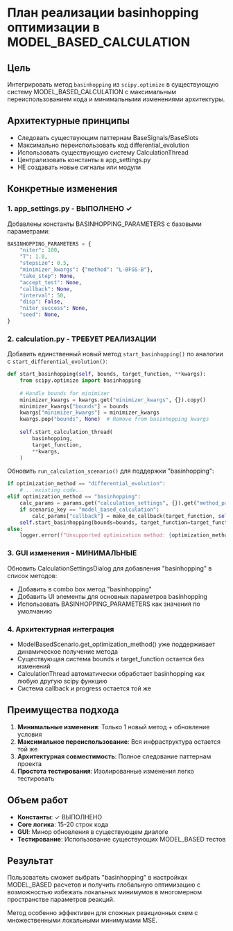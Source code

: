 # План реализации basinhopping оптимизации в MODEL_BASED_CALCULATION

## Цель
Интегрировать метод `basinhopping` из `scipy.optimize` в существующую систему MODEL_BASED_CALCULATION с максимальным переиспользованием кода и минимальными изменениями архитектуры.

## Архитектурные принципы
- Следовать существующим паттернам BaseSignals/BaseSlots
- Максимально переиспользовать код differential_evolution
- Использовать существующую систему CalculationThread
- Централизовать константы в app_settings.py
- НЕ создавать новые сигналы или модули

## Конкретные изменения

### 1. app_settings.py - ВЫПОЛНЕНО ✓
Добавлены константы BASINHOPPING_PARAMETERS с базовыми параметрами:
```python
BASINHOPPING_PARAMETERS = {
    "niter": 100,
    "T": 1.0,
    "stepsize": 0.5,
    "minimizer_kwargs": {"method": "L-BFGS-B"},
    "take_step": None,
    "accept_test": None,
    "callback": None,
    "interval": 50,
    "disp": False,
    "niter_success": None,
    "seed": None,
}
```

### 2. calculation.py - ТРЕБУЕТ РЕАЛИЗАЦИИ
Добавить единственный новый метод `start_basinhopping()` по аналогии с `start_differential_evolution()`:

```python
def start_basinhopping(self, bounds, target_function, **kwargs):
    from scipy.optimize import basinhopping
    
    # Handle bounds for minimizer
    minimizer_kwargs = kwargs.get("minimizer_kwargs", {}).copy()
    minimizer_kwargs["bounds"] = bounds
    kwargs["minimizer_kwargs"] = minimizer_kwargs
    kwargs.pop("bounds", None)  # Remove from basinhopping kwargs
    
    self.start_calculation_thread(
        basinhopping,
        target_function,
        **kwargs,
    )
```

Обновить `run_calculation_scenario()` для поддержки "basinhopping":
```python
if optimization_method == "differential_evolution":
    # ...existing code...
elif optimization_method == "basinhopping":
    calc_params = params.get("calculation_settings", {}).get("method_parameters", {}).copy()
    if scenario_key == "model_based_calculation":
        calc_params["callback"] = make_de_callback(target_function, self)
    self.start_basinhopping(bounds=bounds, target_function=target_function, **calc_params)
else:
    logger.error(f"Unsupported optimization method: {optimization_method}")
```

### 3. GUI изменения - МИНИМАЛЬНЫЕ
Обновить CalculationSettingsDialog для добавления "basinhopping" в список методов:
- Добавить в combo box метод "basinhopping"
- Добавить UI элементы для основных параметров basinhopping
- Использовать BASINHOPPING_PARAMETERS как значения по умолчанию

### 4. Архитектурная интеграция
- ModelBasedScenario.get_optimization_method() уже поддерживает динамическое получение метода
- Существующая система bounds и target_function остается без изменений
- CalculationThread автоматически обработает basinhopping как любую другую scipy функцию
- Система callback и progress остается той же

## Преимущества подхода
1. **Минимальные изменения**: Только 1 новый метод + обновление условия
2. **Максимальное переиспользование**: Вся инфраструктура остается той же
3. **Архитектурная совместимость**: Полное следование паттернам проекта
4. **Простота тестирования**: Изолированные изменения легко тестировать

## Объем работ
- **Константы**: ✓ ВЫПОЛНЕНО
- **Core логика**: 15-20 строк кода
- **GUI**: Минор обновления в существующем диалоге
- **Тестирование**: Использование существующих MODEL_BASED тестов

## Результат
Пользователь сможет выбрать "basinhopping" в настройках MODEL_BASED расчетов и получить глобальную оптимизацию с возможностью избежать локальных минимумов в многомерном пространстве параметров реакций.

Метод особенно эффективен для сложных реакционных схем с множественными локальными минимумами MSE.
